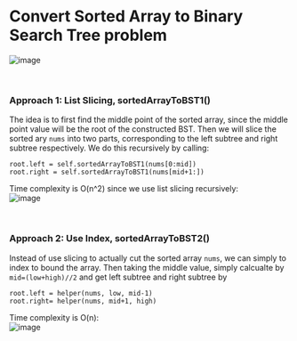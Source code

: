 # Convert Sorted Array to Binary Search Tree problem
![image](https://user-images.githubusercontent.com/25105806/135961637-a05d3ff5-32c0-401e-9800-41374a022bed.png)

<br />

### Approach 1: List Slicing, sortedArrayToBST1()
The idea is to first find the middle point of the sorted array, since the middle point value will be the root of the constructed BST. Then we will slice the sorted ary `nums` into two parts, corresponding to the left subtree and right subtree respectively. We do this recursively by calling:
```
root.left = self.sortedArrayToBST1(nums[0:mid])
root.right = self.sortedArrayToBST1(nums[mid+1:])
```

Time complexity is O(n^2) since we use list slicing recursively:\
![image](https://user-images.githubusercontent.com/25105806/135961884-8beb40a5-aa0c-4d53-a930-21de8ff0ea63.png)

<br />

### Approach 2: Use Index, sortedArrayToBST2()
Instead of use slicing to actually cut the sorted array `nums`, we can simply to index to bound the array. Then taking the middle value, simply calcualte by `mid=(low+high)//2`
and get left subtree and right subtree by
```
root.left = helper(nums, low, mid-1)
root.right= helper(nums, mid+1, high)
```

Time complexity is O(n):\
![image](https://user-images.githubusercontent.com/25105806/135962122-7f7a3ae9-19d0-4c32-8898-403b393f6794.png)


